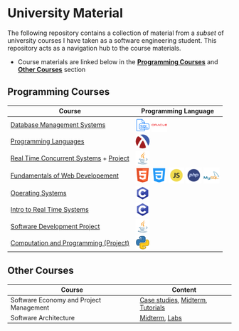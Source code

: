 # University Material 

The following repository contains a collection of material from a *subset* of university courses I have taken as a software engineering student. This repository acts as a navigation hub to the course materials. 

- Course materials are linked below in the **[Programming Courses](#programming-courses)** and **[Other Courses](#other-courses)** section

## Programming Courses
 
| Course | Programming Language | 
| ------ | -------------------- |
|[Database Management Systems](/courses/database-management/)|<img align="center" height="32" width="32" src="icons/sql_icon.png"> <img align="center" height="32" width="35" src="icons/oracle_icon.png">|
|[Programming Languages](/courses/racket/)|<img align="center" height="32" width="32" padding-right="10px;" src="icons/racket_icon.png"> |
|[Real Time Concurrent Systems](https://github.com/va9id/concurrent-systems) + [Project](https://github.com/ConnorMarcus/SYSC3303Project)|<img align="center" height="32" width="32" src="icons/java_icon.png">|
|[Fundamentals of Web Developement](/courses/intro-web-dev/)|<img align="center" height="32" width="32" src="icons/html_icon.png"> <img align="center" height="34" width="34" src="icons/css_icon.png"> <img align="center" height="36" width="36" src="icons/javascript_icon.png"> <img align="center" height="36" width="36" src="icons/php_icon.png"> <img align="center" height="36" width="36" src="icons/mysql_icon.png">|
|[Operating Systems](https://github.com/va9id/operating-systems)|<img align="center" height="32" width="32" src="icons/c_icon.png">|
|[Intro to Real Time Systems](/courses/real-time-systems/)|<img align="center" height="32" width="32" src="icons/c_icon.png">|
|[Software Development Project](https://github.com/va9id/monopoly)|<img align="center" height="32" width="32" src="icons/java_icon.png">|
|[Computation and Programming (Project)](https://github.com/va9id/cli-image-editor)|<img align="center" height="32" width="32" src="icons/python_icon.png">|

## Other Courses

| Course | Content |
| ------ | ------- |
|Software Economy and Project Management|[Case studies](courses/project-management/case-studies/), [Midterm](courses/project-management/midterm.pdf), [Tutorials](courses/project-management/tutorials/) |
|Software Architecture|[Midterm](/courses/software-architecture/midterm.pdf), [Labs](/courses/software-architecture/labs/)|